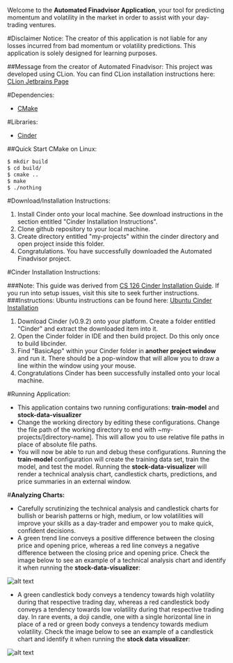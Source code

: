 Welcome to the **Automated Finadvisor Application**, your tool 
for predicting momentum and volatility in the market in order
to assist with your day-trading ventures.

#Disclaimer Notice: 
The creator of this application is not liable for any losses incurred from bad momentum or 
volatility predictions. This application is solely designed for learning purposes. 

##Message from the creator of Automated Finadvisor: 
This project was developed using CLion. You can find CLion 
installation instructions here: [CLion Jetbrains Page](https://www.jetbrains.com/clion/)

#Dependencies:
* [CMake](https://cmake.org/)

#Libraries:
* [Cinder](https://libcinder.org/)

##Quick Start CMake on Linux:
```bash
$ mkdir build
$ cd build/
$ cmake ..
$ make
$ ./nothing    
```

#Download/Installation Instructions:
1. Install Cinder onto your local machine. See download instructions
in the section entitled "Cinder Installation Instructions".
2. Clone github repository to your local machine.
3. Create directory entitled "my-projects" within the cinder directory 
and open project inside this folder.
4. Congratulations. You have successfully downloaded the Automated 
Finadvisor project.
   
#Cinder Installation Instructions:

###Note: 
This guide was derived from [CS 126 Cinder Installation Guide]( 
https://courses.grainger.illinois.edu/cs126/sp2021/notes/cinder-installation-notes/).
If you run into setup issues, visit this site to seek further instructions.
###Instructions:
Ubuntu instructions can be found here: [Ubuntu Cinder Installation](https://www.libcinder.org/docs/guides/linux-notes/ubuntu.html)
1. Download Cinder (v0.9.2) onto your platform. Create a folder entitled "Cinder" and extract the downloaded item into it.
2. Open the Cinder folder in IDE and then build project. Do this only once to build libcinder.
3. Find "BasicApp" within your Cinder folder in **another project window** and run it. There should be a pop-window that will 
allow you to draw a line within the window using your mouse.
4. Congratulations Cinder has been successfully installed onto your local machine.

#Running Application:
* This application contains two running configurations: **train-model** and **stock-data-visualizer**
* Change the working directory by editing these configurations. Change the file path of the working directory to end with
~my-projects/[directory-name]. This will allow you to use relative file paths in place of absolute file paths.
* You will now be able to run and debug these configurations. Running the **train-model** configuration will create 
the training data set, train the model, and test the model. Running the **stock-data-visualizer** will render a technical
analysis chart, candlestick charts, predictions, and price summaries in an external window.
  
#**Analyzing Charts:**
* Carefully scrutinizing the technical analysis and candlestick charts for bullish or bearish patterns or high, medium,
or low volatilities will improve your skills as a day-trader and empower you to make quick, confident decisions.
* A green trend line conveys a positive difference between the closing price and opening price, whereas a red line conveys
a negative difference between the closing price and opening price. Check the image below to see an example of a technical
analysis chart and identify it when running the **stock-data-visualizer**:
  
![alt text](https://www.edelweiss.in/ewwebimages/WebImages/Learner/Line_Chart_Stocks~b2869c5e-d36c-4bdb-80e1-07d4805e70e0.jpg)

* A green candlestick body conveys a tendency towards high volatility during that respective trading day, whereas a red 
candlestick body conveys a tendency towards low volatility during that respective trading day. In rare events, a doji candle,
  one with a single horizontal line in place of a red or green body conveys a tendency towards medium volatility. Check 
  the image below to see an example of a candlestick chart and identify it when running the **stock data visualizer**:
  
![alt text](https://media.istockphoto.com/vectors/stock-exchange-vector-id867941110?k=6&m=867941110&s=612x612&w=0&h=zE-LBIx2hT0eNEfDnuk1EQsGuWplf_hP76ETagH_vic=)




